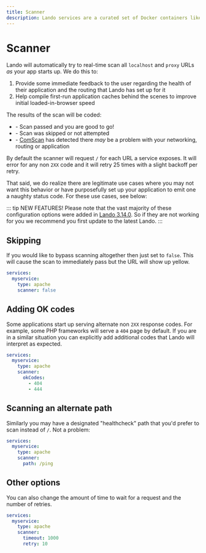 ```yaml
---
title: Scanner
description: Lando services are a curated set of Docker containers like php, apache, node, mysql that are stupid easy to use but also as configurable as any other Docker image.
---
```


# Scanner

Lando will automatically try to real-time scan all `localhost` and `proxy` URLs _as_ your app starts up. We do this to:

1. Provide some immediate feedback to the user regarding the health of their application and the routing that Lando has set up for it
2. Help compile first-run application caches behind the scenes to improve initial loaded-in-browser speed

The results of the scan will be coded:

* <Badge type="success" text="GREEN" vertical="middle" /> - Scan passed and you are good to go!
* <Badge type="warning" text="YELLOW" vertical="middle" /> - Scan was skipped or not attempted
* <Badge type="danger" text="RED" vertical="middle" /> - [ComScan](https://www.youtube.com/watch?v=aV2DLkDPwM8&t=18s) has detected there *may* be a problem with your networking, routing or application

By default the scanner will request `/` for each URL a service exposes. It will error for any non `2XX` code and it will retry 25 times with a slight backoff per retry.

That said, we do realize there are legitimate use cases where you may not want this behavior or have purposefully set up your application to emit one a naughty status code. For these use cases, see below:

::: tip NEW FEATURES!
Please note that the vast majority of these configuration options were added in [Lando 3.14.0](https://github.com/lando/lando/releases/tag/v3.14.0). So if they are not working for you we recommend you first update to the latest Lando.
:::

## Skipping

If you would like to bypass scanning altogether then just set to `false`. This will cause the scan to immediately pass but the URL will show up yellow.

```yaml
services:
  myservice:
    type: apache
    scanner: false
```

## Adding OK codes

Some applications start up serving alternate non `2XX` response codes. For example, some PHP frameworks will serve a `404` page by default. If you are in a similar situation you can explicitly add additional codes that Lando will interpret as expected.

```yaml
services:
  myservice:
    type: apache
    scanner:
      okCodes:
        - 404
        - 444
```

## Scanning an alternate path

Similarly you may have a designated "healthcheck" path that you'd prefer to scan instead of `/`. Not a problem:

```yaml
services:
  myservice:
    type: apache
    scanner:
      path: /ping
```

## Other options

You can also change the amount of time to wait for a request and the number of retries.

```yaml
services:
  myservice:
    type: apache
    scanner:
      timeout: 1000
      retry: 10
```
